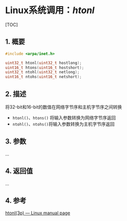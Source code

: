 # Linux系统调用：*htonl*

[TOC]

## 1. 概要

```c
#include <arpa/inet.h>

uint32_t htonl(uint32_t hostlong);
uint16_t htons(uint16_t hostshort);
uint32_t ntohl(uint32_t netlong);
uint16_t ntohs(uint16_t netshort);
```



## 2. 描述

将32-bit和16-bit的数值在网络字节序和主机字节序之间转换

- `htonl()`、`htons()` 将输入参数转换为网络字节序返回
- `ntohl()`、`ntohs()`将输入参数转换为主机字节序返回



## 3. 参数

...



## 4. 返回值

...



## 4. 参考

[htonl(3p) — Linux manual page](https://www.man7.org/linux/man-pages/man3/htonl.3p.html)

